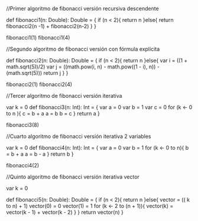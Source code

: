 //Primer algoritmo de fibonacci versión recursiva descendente


def fibonacci1(n: Double): Double = {
   if (n < 2){
       return n
   }else{
       return fibonacci2(n -1) + fibonacci2(n-2)
   }
}

fibonacci1(1)
fibonacci1(4)


//Segundo algoritmo de fibonacci versión con fórmula explícita


def fibonacci2(n: Double): Double = {
   if (n < 2){
       return n
   }else{
       var i = ((1 + math.sqrt(5))/2)
       var j = ((math.pow(i, n) - math.pow((1 - i), n)) - (math.sqrt(5)))
       return j
   }
}

fibonacci2(1)
fibonacci2(4)


//Tercer algoritmo de fibonacci versión iterativa


var k = 0
def fibonacci3(n: Int): Int = {
   var a = 0
   var b = 1
   var c = 0
   for (k <- 0 to n ){
       c = b + a
       a = b
       b = c
   }
   return a
}

fibonacci3(8)


//Cuarto algoritmo de fibonacci versión iterativa 2 variables


var k = 0
def fibonacci4(n: Int): Int = {
   var a = 0
   var b = 1
   for (k <- 0 to n){
       b = b + a
       a = b - a
   }
   return b
}

fibonacci4(2)


//Quinto algoritmo de fibonacci versión iterativa vector


var k = 0

def fibonacci5(n: Double): Double = {
   if (n < 2){
       return n
   }else{
       vector = (( k to n) + 1)
       vector(0) = 0
       vector(1) = 1
       for (k <- 2 to (n + 1)){
           vector(k) = vector(k - 1) + vector(k - 2)
       }
   }
   return vector(n)
}

